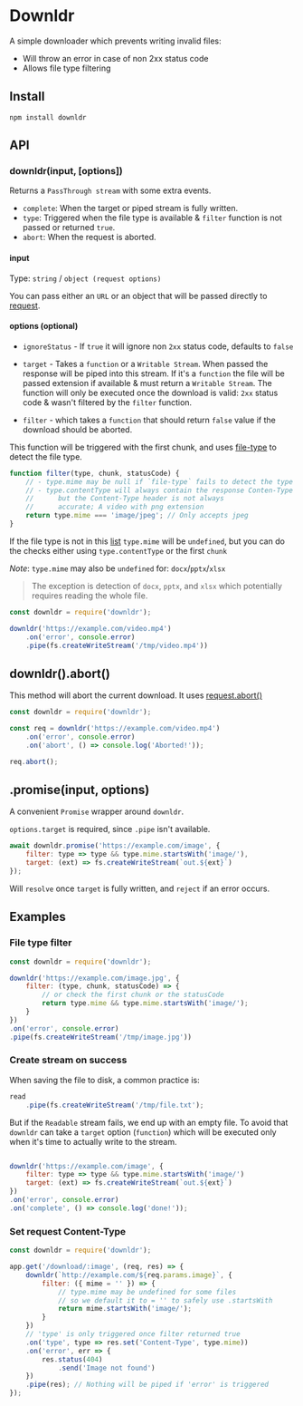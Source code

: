 
# Downldr

A simple downloader which prevents writing invalid files:

 - Will throw an error in case of non 2xx status code
 - Allows file type filtering

## Install

```
npm install downldr
```

## API

### downldr(input, [options])

Returns a `PassThrough stream` with some extra events.

 - `complete`: When the target or piped stream is fully written.
 - `type`: Triggered when the file type is available & `filter` function is not passed or returned `true`.
 - `abort`: When the request is aborted.

#### input

Type: `string` / `object (request options)`

You can pass either an `URL` or an object that will be passed directly to [request](https://www.npmjs.com/package/request).

#### options (optional)
- `ignoreStatus` - If `true` it will ignore non `2xx` status code, defaults to `false`
- `target` - Takes a `function` or a `Writable Stream`. When passed the response will be piped into this stream. If it's a `function` the file will be passed extension if available & must return a `Writable Stream`. The function will only be executed once the download is valid: `2xx` status code & wasn't filtered by the `filter` function.

 - `filter` - which takes a `function` that should return `false` value if the download should be aborted.

This function will be triggered with the first chunk, and uses [file-type](https://www.npmjs.com/package/file-type) to detect the file type.

```javascript
function filter(type, chunk, statusCode) {
    // - type.mime may be null if `file-type` fails to detect the type
    // - type.contentType will always contain the response Conten-Type header
    // 		but the Content-Type header is not always 
    // 		accurate; A video with png extension
	return type.mime === 'image/jpeg'; // Only accepts jpeg
}
```
If the file type is not in this [list](https://www.npmjs.com/package/file-type#supported-file-types) `type.mime` will be `undefined`, but you can do the checks either using `type.contentType` or the first `chunk`

*Note*: `type.mime` may also be `undefined` for: `docx`/`pptx`/`xlsx`

> The exception is detection of `docx`, `pptx`, and `xlsx` which potentially requires reading the whole file.

```javascript
const downldr = require('downldr');

downldr('https://example.com/video.mp4')
	.on('error', console.error)
	.pipe(fs.createWriteStream('/tmp/video.mp4'))
```

## downldr().abort()

This method will abort the current download. It uses [request.abort()](https://nodejs.org/api/http.html#http_request_abort)

```javascript
const downldr = require('downldr');

const req = downldr('https://example.com/video.mp4')
	.on('error', console.error)
	.on('abort', () => console.log('Aborted!'));

req.abort();
```

## .promise(input, options)

A convenient `Promise` wrapper around `downldr`.

`options.target` is required, since `.pipe` isn't available.

```javascript
await downldr.promise('https://example.com/image', {
	filter: type => type && type.mime.startsWith('image/'),
	target: (ext) => fs.createWriteStream(`out.${ext}`)
});
```

Will `resolve` once `target` is fully written, and `reject` if an error occurs.



## Examples

### File type filter
```javascript
const downldr = require('downldr');

downldr('https://example.com/image.jpg', {
	filter: (type, chunk, statusCode) => {
		// or check the first chunk or the statusCode
		return type.mime && type.mime.startsWith('image/');			
	}
})
.on('error', console.error)
.pipe(fs.createWriteStream('/tmp/image.jpg'))
```

### Create stream on success

When saving the file to disk, a common practice is:

```javascript
read
	.pipe(fs.createWriteStream('/tmp/file.txt');
```

But if the `Readable` stream fails, we end up with an empty file. To avoid that `downldr` can take a `target` option (`function`) which will be executed only when it's time to actually write to the stream.

```javascript

downldr('https://example.com/image', {
	filter: type => type && type.mime.startsWith('image/')
	target: (ext) => fs.createWriteStream(`out.${ext}`)
})
.on('error', console.error)
.on('complete', () => console.log('done!'));
```

### Set request Content-Type
```javascript
const downldr = require('downldr');

app.get('/download/:image', (req, res) => {
	downldr(`http://example.com/${req.params.image}`, {
		filter: ({ mime = '' }) => {
		    // type.mime may be undefined for some files
		    // so we default it to = '' to safely use .startsWith
			return mime.startsWith('image/');			
		}
	})
	// 'type' is only triggered once filter returned true
	.on('type', type => res.set('Content-Type', type.mime))
	.on('error', err => {
		res.status(404)
			.send('Image not found')
	})
	.pipe(res); // Nothing will be piped if 'error' is triggered
});
```